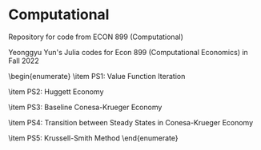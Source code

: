 # Computational
Repository for code from ECON 899 (Computational)

Yeonggyu Yun's Julia codes for Econ 899 (Computational Economics) in Fall 2022

\begin{enumerate}
\item PS1: Value Function Iteration

\item PS2: Huggett Economy

\item PS3: Baseline Conesa-Krueger Economy

\item PS4: Transition between Steady States in Conesa-Krueger Economy

\item PS5: Krussell-Smith Method
\end{enumerate}
